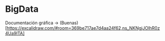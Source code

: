 # BigData

Documentación gráfica -> (Buenas)[https://excalidraw.com/#room=369be717ae7d4aa24f62,ns_NKNgjJOlhR0z4Ua9lTA]

